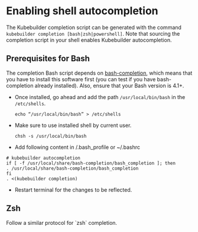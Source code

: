 # Enabling shell autocompletion
The Kubebuilder completion script can be generated with the command `kubebuilder completion [bash|zsh|powershell]`. 
Note that sourcing the completion script in your shell enables Kubebuilder autocompletion. 

<aside class="note">
<h1>Prerequisites for Bash</h1>

The completion Bash script depends on [bash-completion](https://github.com/scop/bash-completion), which means that you have to install this software first (you can test if you have bash-completion already installed). Also, ensure that your Bash version is 4.1+. 

</aside>


- Once installed, go ahead and add the path `/usr/local/bin/bash` in the  `/etc/shells`.

    `echo “/usr/local/bin/bash” > /etc/shells`

- Make sure to use installed shell by current user.

    `chsh -s /usr/local/bin/bash`

- Add following content in /.bash_profile or ~/.bashrc

```
# kubebuilder autocompletion
if [ -f /usr/local/share/bash-completion/bash_completion ]; then
. /usr/local/share/bash-completion/bash_completion
fi
. <(kubebuilder completion)
```
- Restart terminal for the changes to be reflected.

<aside class="note">
<h1>Zsh</h1>
Follow a similar protocol for `zsh` completion.
</aside>
